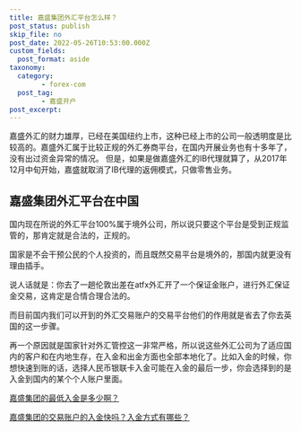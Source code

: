 ```yaml
---
title: 嘉盛集团外汇平台怎么样？
post_status: publish
skip_file: no
post_date: 2022-05-26T10:53:00.000Z
custom_fields: 
  post_format: aside
taxonomy:
  category:
        - forex-com
  post_tag:
        - 嘉盛开户
post_excerpt: 
---
```

嘉盛外汇的财力雄厚，已经在美国纽约上市，这种已经上市的公司一般透明度是比较高的。嘉盛外汇属于比较正规的外汇券商平台，在国内开展业务也有十多年了，没有出过资金异常的情况。 但是，如果是做嘉盛外汇的IB代理就算了，从2017年12月中旬开始，嘉盛就取消了IB代理的返佣模式，只做零售业务。

## 嘉盛集团外汇平台在中国

国内现在所说的外汇平台100%属于境外公司，所以说只要这个平台是受到正规监管的，那肯定就是合法的，正规的。

国家是不会干预公民的个人投资的，而且既然交易平台是境外的，那国内就更没有理由插手。

说人话就是：你去了一趟伦敦出差在atfx外汇开了一个保证金账户，进行外汇保证金交易，这肯定是合情合理合法的。

而目前国内我们可以开到的外汇交易账户的交易平台他们的作用就是省去了你去英国的这一步骤。

再一个原因就是国家针对外汇管控这一非常严格，所以说这些外汇公司为了适应国内的客户和在内地生存，在入金和出金方面也全部本地化了。比如入金的时候，你想快速到账的话，选择人民币银联卡入金可能在入金的最后一步，你会选择到的是入金到国内的某个个人账户里面。

[嘉盛集团的最低入金是多少啊？](https://www.ssgg.net/minimum-deposit.html)

[嘉盛集团的交易账户的入金快吗？入金方式有哪些？](https://www.ssgg.net/deposit-%e5%85%a5%e9%87%91%e6%96%b9%e5%bc%8f.html)